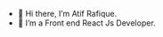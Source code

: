 - 👋 Hi there, I’m Atif Rafique.
- 🌱 I’m a Front end React Js Developer.

<!---
Atif910/Atif910 is a ✨ special ✨ repository because its `README.md` (this file) appears on your GitHub profile.
You can click the Preview link to take a look at your changes.
--->
